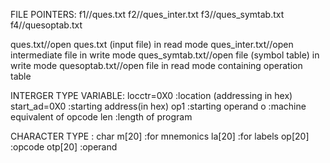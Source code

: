 FILE POINTERS:
f1//ques.txt
f2//ques_inter.txt
f3//ques_symtab.txt
f4//quesoptab.txt

ques.txt//open ques.txt (input file) in read mode
ques_inter.txt//open intermediate file in write mode
ques_symtab.txt//open file (symbol table) in write mode
quesoptab.txt//open file in read mode containing operation table

INTERGER TYPE VARIABLE:
locctr=0X0          :location (addressing in hex)
start_ad=0X0        :starting address(in hex)
op1                 :starting operand
o                   :machine equivalent of opcode
len                 :length of program

CHARACTER TYPE      :
char m[20]          :for mnemonics
la[20]              :for labels
op[20]              :opcode
otp[20]             :operand

